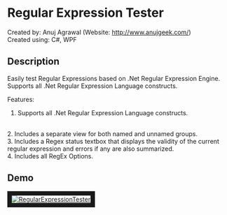 # Regular Expression Tester
Created by: Anuj Agrawal (Website: http://www.anujgeek.com/)
<br>
Created using: C#, WPF

## Description
Easily test Regular Expressions based on .Net Regular Expression Engine. Supports all .Net Regular Expression Language constructs.

Features:
<br>
1. Supports all .Net Regular Expression Language constructs.
<br>
2. Includes a separate view for both named and unnamed groups.
<br>
3. Includes a Regex status textbox that displays the validity of the current regular expression and errors if any are also summarized.
<br>
4. Includes all RegEx Options.

## Demo

<a href="http://www.youtube.com/watch?feature=player_embedded&v=_auzg_xYo8Q" target="_blank"><img src="http://img.youtube.com/vi/_auzg_xYo8Q/0.jpg" alt="RegularExpressionTester" border="10"/></a>


